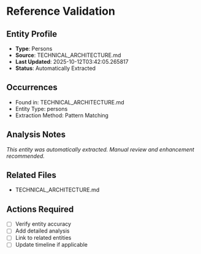 # Reference Validation

## Entity Profile
- **Type**: Persons
- **Source**: TECHNICAL_ARCHITECTURE.md
- **Last Updated**: 2025-10-12T03:42:05.265817
- **Status**: Automatically Extracted

## Occurrences
- Found in: TECHNICAL_ARCHITECTURE.md
- Entity Type: persons
- Extraction Method: Pattern Matching

## Analysis Notes
*This entity was automatically extracted. Manual review and enhancement recommended.*

## Related Files
- TECHNICAL_ARCHITECTURE.md

## Actions Required
- [ ] Verify entity accuracy
- [ ] Add detailed analysis
- [ ] Link to related entities
- [ ] Update timeline if applicable
